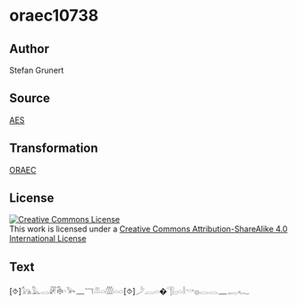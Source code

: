# oraec10738

## Author

Stefan Grunert

## Source

[AES](https://github.com/simondschweitzer/aes)

## Transformation

[ORAEC](https://oraec.github.io/)

## License

<a rel="license" href="http://creativecommons.org/licenses/by-sa/4.0/"><img alt="Creative Commons License" style="border-width:0" src="https://i.creativecommons.org/l/by-sa/4.0/88x31.png" /></a><br />This work is licensed under a <a rel="license" href="http://creativecommons.org/licenses/by-sa/4.0/">Creative Commons Attribution-ShareAlike 4.0 International License</a>

## Text

[⯑]𓃥𓅓𓂋𓏞𓇗𓎆𓅨𓈖𓄓𓌨𓏏𓏃𓏏𓏏[⯑]𓌳𓐙𓏏�𓊹𓍛𓊪𓏏𓎛𓎡𓐍𓂋𓂋𓈖𓉻𓆑<br>
